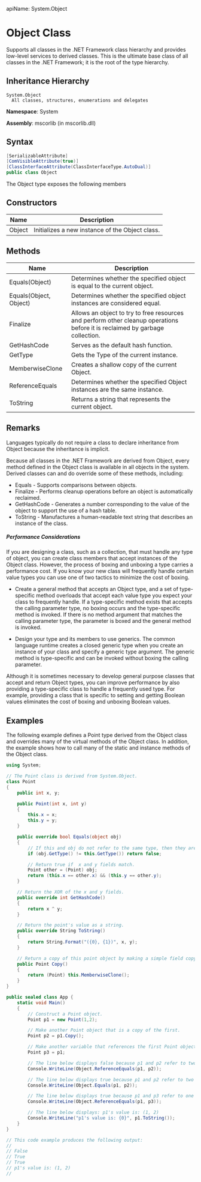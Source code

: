 apiName: System.Object

Object Class
============

Supports all classes in the .NET Framework class hierarchy and provides low-level services to derived classes. This is the ultimate base class of all classes in the .NET Framework; it is the root of the type hierarchy.

Inheritance Hierarchy
---------------------

```
System.Object
  All classes, structures, enumerations and delegates
```

**Namespace**: System

**Assembly**: mscorlib (in mscorlib.dll)

Syntax
------

```csharp
[SerializableAttribute]
[ComVisibleAttribute(true)]
[ClassInterfaceAttribute(ClassInterfaceType.AutoDual)]
public class Object
```

The Object type exposes the following members

Constructors
------------

Name  | Description
------|------------
Object| Initializes a new instance of the Object class.

Methods
-------
Name                   | Description
-----------------------|------------
Equals(Object)         | Determines whether the specified object is equal to the current object.
Equals(Object, Object) | Determines whether the specified object instances are considered equal.
Finalize               | Allows an object to try to free resources and perform other cleanup operations before it is reclaimed by garbage collection.
GetHashCode            | Serves as the default hash function.
GetType                | Gets the Type of the current instance.
MemberwiseClone        | Creates a shallow copy of the current Object.
ReferenceEquals        | Determines whether the specified Object instances are the same instance.
ToString               | Returns a string that represents the current object.

Remarks
-------
Languages typically do not require a class to declare inheritance from Object because the inheritance is implicit.

Because all classes in the .NET Framework are derived from Object, every method defined in the Object class is available in all objects in the system.
Derived classes can and do override some of these methods, including:

* Equals - Supports comparisons between objects.
* Finalize - Performs cleanup operations before an object is automatically reclaimed.
* GetHashCode - Generates a number corresponding to the value of the object to support the use of a hash table.
* ToString - Manufactures a human-readable text string that describes an instance of the class.

##### Performance Considerations
If you are designing a class, such as a collection, that must handle any type of object, you can create class members that accept instances of the Object class.
However, the process of boxing and unboxing a type carries a performance cost.
If you know your new class will frequently handle certain value types you can use one of two tactics to minimize the cost of boxing.

* Create a general method that accepts an Object type, and a set of type-specific method overloads that accept each value type you expect your class to frequently handle.
  If a type-specific method exists that accepts the calling parameter type, no boxing occurs and the type-specific method is invoked.
  If there is no method argument that matches the calling parameter type, the parameter is boxed and the general method is invoked.

* Design your type and its members to use generics.
  The common language runtime creates a closed generic type when you create an instance of your class and specify a generic type argument.
  The generic method is type-specific and can be invoked without boxing the calling parameter.

Although it is sometimes necessary to develop general purpose classes that accept and return Object types, you can improve performance by also providing a type-specific class to handle a frequently used type.
For example, providing a class that is specific to setting and getting Boolean values eliminates the cost of boxing and unboxing Boolean values.

Examples
--------
The following example defines a Point type derived from the Object class and overrides many of the virtual methods of the Object class.
In addition, the example shows how to call many of the static and instance methods of the Object class.

```csharp
using System;

// The Point class is derived from System.Object. 
class Point 
{
    public int x, y;

    public Point(int x, int y) 
    {
        this.x = x;
        this.y = y;
    }

    public override bool Equals(object obj) 
    {
        // If this and obj do not refer to the same type, then they are not equal. 
        if (obj.GetType() != this.GetType()) return false;

        // Return true if  x and y fields match.
        Point other = (Point) obj;
        return (this.x == other.x) && (this.y == other.y);
    }

    // Return the XOR of the x and y fields. 
    public override int GetHashCode() 
    {
        return x ^ y;
    }

    // Return the point's value as a string. 
    public override String ToString() 
    {
        return String.Format("({0}, {1})", x, y);
    }

    // Return a copy of this point object by making a simple field copy. 
    public Point Copy() 
    {
        return (Point) this.MemberwiseClone();
    }
}

public sealed class App {
    static void Main() 
    {
        // Construct a Point object.
        Point p1 = new Point(1,2);

        // Make another Point object that is a copy of the first.
        Point p2 = p1.Copy();

        // Make another variable that references the first Point object.
        Point p3 = p1;

        // The line below displays false because p1 and p2 refer to two different objects.
        Console.WriteLine(Object.ReferenceEquals(p1, p2));

        // The line below displays true because p1 and p2 refer to two different objects that have the same value.
        Console.WriteLine(Object.Equals(p1, p2));

        // The line below displays true because p1 and p3 refer to one object.
        Console.WriteLine(Object.ReferenceEquals(p1, p3));

        // The line below displays: p1's value is: (1, 2)
        Console.WriteLine("p1's value is: {0}", p1.ToString());
    }
}

// This code example produces the following output: 
// 
// False 
// True 
// True 
// p1's value is: (1, 2) 
//
```

